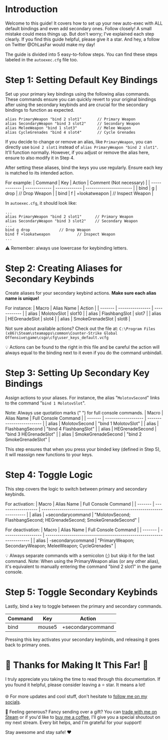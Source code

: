 
# Introduction

Welcome to this guide! It covers how to set up your new auto-exec with ALL default bindings and even add secondary ones. Follow closely! A small mistake could mess things up. But don't worry; I've explained each step clearly. If you find this guide helpful, please give it a star. And hey, a follow on Twitter @OhLasFar would make my day!

The guide is divided into 5 easy-to-follow steps. You can find these steps labeled in the `autoexec.cfg` file too.

# Step 1: Setting Default Key Bindings

Set up your primary key bindings using the following alias commands. These commands ensure you can quickly revert to your original bindings after using the secondary keybinds and are crucial for the secondary bindings to function as expected.
```
alias PrimaryWeapon "bind 2 slot1"       // Primary Weapon 
alias SecondaryWeapon "bind 3 slot2"     // Secondary Weapon 
alias MeleeWeapon "bind 1 slot3"         // Melee Weapon 
alias CycleGrenades "bind 4 slot4"       // Cycle Grenades 
```

If you decide to change or remove an alias, like `PrimaryWeapon`, you can directly use `bind 2 slot1` instead of `alias PrimaryWeapon "bind 2 slot1"`. It'll function normally. However, if you adjust or remove the alias here, ensure to also modify it in Step 4.

After setting these aliases, bind the keys you use regularly. Ensure each key is matched to its intended action.

For example:
| Command       | Key           | Action        | Comment (Not necessary) |
| ------------- | ------------- | ------------- | ----------------------- |
| bind          | g             | drop          | // Drop Weapon          |
| bind          | f             | +lookatweapon | // Inspect Weapon       |


In `autoexec.cfg`, it should look like:
```
...
alias PrimaryWeapon "bind 2 slot1"      // Primary Weapon 
alias SecondaryWeapon "bind 3 slot2"    // Secondary Weapon 
...
bind g drop				// Drop Weapon
bind f +lookatweapon			// Inspect Weapon
...
```
⚠️ Remember: always use lowercase for keybinding letters.

# Step 2: Creating Aliases for Secondary Keybinds

Create aliases for your secondary keybind actions. __Make sure each alias name is unique!__

For instance:
| Macro   | Alias Name       | Action       |
| ------- | ---------------- | ------------ |
| alias   | MolotovSlot      | slot10       |
| alias   | FlashbangSlot    | slot7        |
| alias   | HEGrenadeSlot    | slot4        |
| alias   | SmokeGrenadeSlot | slot8        |

Not sure about available actions? Check out the file at:
`C:\Program Files (x86)\Steam\steamapps\common\Counter-Strike Global Offensive\game\csgo\cfg\user_keys_default.vcfg`

💡 Actions can be found to the right in this file and be careful the action will always equal to the binding next to it even if you do the command unbindall. 


# Step 3: Setting Up Secondary Key Bindings

Assign actions to your aliases. For instance, the alias "`MolotovSecond`" links to the command "`bind 1 MolotovSlot`".

Note: Always use quotation marks (" ") for full console commands.
| Macro   | Alias Name          | Full Console Command      |
| ------- | ------------------- | ------------------------- |
| alias   | MolotovSecond       | "bind 1 MolotovSlot"      |
| alias   | FlashbangSecond     | "bind 4 FlashbangSlot"    |
| alias   | HEGrenadeSecond     | "bind 3 HEGrenadeSlot"    |
| alias   | SmokeGrenadeSecond  | "bind 2 SmokeGrenadeSlot" |

This step ensures that when you press your binded key (defined in Step 5), it will reassign new functions to your keys.

# Step 4: Toggle Logic

This step covers the logic to switch between primary and secondary keybinds.

For activation:
| Macro   | Alias Name          | Full Console Command                                                   |
| ------- | ------------------- | ---------------------------------------------------------------------- |
| alias   | +secondarycommand   | "MolotovSecond; FlashbangSecond; HEGrenadeSecond; SmokeGrenadeSecond"  |

For deactivation:
| Macro   | Alias Name          | Full Console Command                                                   |
| ------- | ------------------- | ---------------------------------------------------------------------- |
| alias   | -secondarycommand   | "PrimaryWeapon; SecondaryWeapon; MeleeWeapon; CycleGrenades"           |

💡 Always separate commands with a semicolon (;) but skip it for the last command.
Note: When using the PrimaryWeapon alias (or any other alias), it's equivalent to manually entering the command "bind 2 slot1" in the game console.

# Step 5: Toggle Secondary Keybinds

Lastly, bind a key to toggle between the primary and secondary commands.

| Command       | Key           | Action            |
| ------------- | ------------- | ----------------- |
| bind          | mouse5        | +secondarycommand |

Pressing this key activates your secondary keybinds, and releasing it goes back to primary ones.

# 🌟 Thanks for Making It This Far! 🌟

I truly appreciate you taking the time to read through this documentation. If you found it helpful, please consider leaving a ⭐ star. It means a lot!

🌐 For more updates and cool stuff, don't hesitate to [follow me on my socials](https://linktr.ee/LasFar).

🎁 Feeling generous? Fancy sending over a gift? You can [trade with me on Steam](https://steamcommunity.com/tradeoffer/new/?partner=325412381&token=RI4Jz8Ya) or if you'd like to [buy me a coffee](https://botrix.live/y/@lasfar/tip), I'll give you a special shoutout on my next stream. Every bit helps, and I'm grateful for your support!

Stay awesome and stay safe! ❤️
